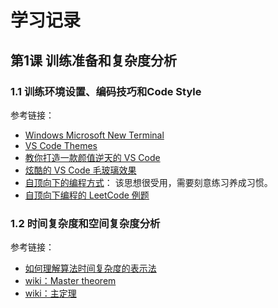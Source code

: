 # 学习记录
## 第1课 训练准备和复杂度分析
### 1.1 训练环境设置、编码技巧和Code Style
参考链接：
* [Windows Microsoft New Terminal][1] 
* [ VS Code Themes ][2]
* [教你打造一款颜值逆天的 VS Code ][3]
* [炫酷的 VS Code 毛玻璃效果][4]
* [自顶向下的编程方式][5]： 该思想很受用，需要刻意练习养成习惯。
* [自顶向下编程的 LeetCode 例题][6]

[1]: http://github.com/microsoft/terminal "microsoft terminal"
[2]: http://vscodethemes.com "VS Code"
[3]: http://toutiao.io/posts/7w5ixl/preview 
[4]: http://juejin.im/post/5ce1365151882525ff28ed47
[5]: http://markhneedham.com/blog/2008/09/15/clean-code-book-review/
[6]: http://leetcode-cn.com/problems/valid-palindrome/

### 1.2 时间复杂度和空间复杂度分析
参考链接：
* [如何理解算法时间复杂度的表示法][7] 
* [ wiki：Master theorem ][8]
* [ wiki：主定理][9]

[7]: http://www.zhihu.com/question/21387264
[8]: http://en.wikipedia.org/wiki/Master_theorem_(analysis_of_algorithms)
[9]: http://zh.wikipedia.org/wiki/%E4%B8%BB%E5%AE%9A%E7%90%86
        
